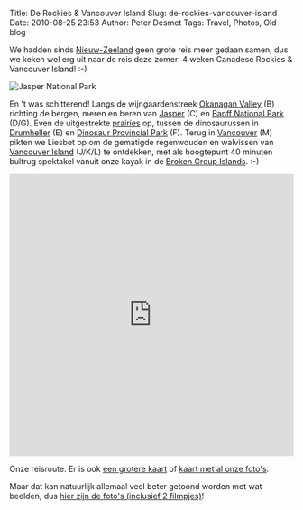 Title: De Rockies & Vancouver Island
Slug: de-rockies-vancouver-island
Date: 2010-08-25 23:53
Author: Peter Desmet
Tags: Travel, Photos, Old blog

We hadden sinds [Nieuw-Zeeland](|filename|/posts/2007/daarheen-en-weer-terug.md) geen grote reis meer gedaan samen, dus we keken wel erg uit naar de reis deze zomer: 4 weken Canadese Rockies & Vancouver Island! :-)

![Jasper National Park](http://lh3.ggpht.com/_EPrm9WP-f9o/THHB4lFLTTI/AAAAAAAAEIw/CQajxhBp9mg/s800/DSC_0311.JPG)

En 't was schitterend! Langs de wijngaardenstreek [Okanagan Valley](http://en.wikipedia.org/wiki/Okanagan) (B) richting de bergen, meren en beren van [Jasper](http://en.wikipedia.org/wiki/Jasper_National_Park) (C) en [Banff National Park](http://en.wikipedia.org/wiki/Banff_National_Park) (D/G). Even de uitgestrekte [prairies](http://en.wikipedia.org/wiki/Canadian_Prairies) op, tussen de dinosaurussen in [Drumheller](http://en.wikipedia.org/wiki/Drumheller) (E) en [Dinosaur Provincial Park](http://en.wikipedia.org/wiki/Dinosaur_Provincial_Park) (F). Terug in [Vancouver](http://en.wikipedia.org/wiki/Vancouver) (M) pikten we Liesbet op om de gematigde regenwouden en walvissen van [Vancouver Island](http://en.wikipedia.org/wiki/Vancouver_Island) (J/K/L) te ontdekken, met als hoogtepunt 40 minuten bultrug spektakel vanuit onze kayak in de [Broken Group Islands](http://en.wikipedia.org/wiki/Broken_Group). :-)

<iframe width="100%" height="500" frameborder="0" scrolling="no" marginheight="0" marginwidth="0" src="http://maps.google.com/maps?f=d&source=embed&saddr=Vancouver,+British+Columbia,+Canada&daddr=Penticton,+British+Columbia,+Canada+to:Crowsnest+Hwy%2FBC-3+W+to:Jasper,+Alberta,+Canada+to:Lake+Louise,+Alberta,+Canada+to:Drumheller,+Alberta,+Canada+to:Dinosaur+Provincial+Park,+Alberta,+Canada+to:Banff,+Alberta,+Canada+to:Revelstoke,+British+Columbia,+Canada+to:Vancouver,+British+Columbia,+Canada+to:49.316171,-123.453369+to:Tofino,+British+Columbia,+Canada+to:Port+Alberni,+British+Columbia,+Canada+to:Victoria,+British+Columbia,+Canada+to:Vancouver,+British+Columbia,+Canada&hl=en&geocode=FQt57wIdQIKp-CkllQ21IO6FVDEciNbXbMfgpg%3BFXci8wIdU1Pf-Cm1ODytd2KCVDFpFRkHLelGDw%3BFb3z7QIdyzbL-A%3BFa3fJgMd6ED2-CkpPlVoCCuDUzGCKBkLvQIgHw%3BFT-PEAMdCrsS-SkRzuGgKF13UzHmvGVjezw3PA%3BFTPoEAMdYJpI-SkfH_QHgA1zUzFZkJHAi1lRTA%3BFeCnBgMdXMNa-SGNW2ppARlUdg%3BFUjqDAMdGIMc-Sn9SgyRRcpwUzFjlKzavq6vyg%3BFRY5CgMdRXX0-Cml3Wr6BTd5UzHK79a5fWQ8Tw%3BFQt57wIdQIKp-CkllQ21IO6FVDEciNbXbMfgpg%3B%3BFbIB7gIdY-F--ClDOAmwzJCJVDE1GnRaaZUQMw%3BFTeA7wIdB5mP-CnPGUTaNveIVDFthbmjwGFwgQ%3BFUP24gIdTJel-ClxYbDdi3OPVDHtSLsedPPoOA%3BFQt57wIdQIKp-CkllQ21IO6FVDEciNbXbMfgpg&mra=dpe&mrcr=8&mrsp=10&sz=9&via=2,10&sll=49.10804,-123.093567&sspn=1.125559,2.191772&ie=UTF8&t=p&ll=51.179343,-119.663086&spn=10.31064,24.741211&z=5&output=embed"></iframe>

Onze reisroute. Er is ook [een grotere kaart](http://maps.google.com/maps?f=d&source=embed&saddr=Vancouver,+British+Columbia,+Canada&daddr=Penticton,+British+Columbia,+Canada+to:Crowsnest+Hwy%2FBC-3+W+to:Jasper,+Alberta,+Canada+to:Lake+Louise,+Alberta,+Canada+to:Drumheller,+Alberta,+Canada+to:Dinosaur+Provincial+Park,+Alberta,+Canada+to:Banff,+Alberta,+Canada+to:Revelstoke,+British+Columbia,+Canada+to:Vancouver,+British+Columbia,+Canada+to:49.316171,-123.453369+to:Tofino,+British+Columbia,+Canada+to:Port+Alberni,+British+Columbia,+Canada+to:Victoria,+British+Columbia,+Canada+to:Vancouver,+British+Columbia,+Canada&hl=en&geocode=FQt57wIdQIKp-CkllQ21IO6FVDEciNbXbMfgpg%3BFXci8wIdU1Pf-Cm1ODytd2KCVDFpFRkHLelGDw%3BFb3z7QIdyzbL-A%3BFa3fJgMd6ED2-CkpPlVoCCuDUzGCKBkLvQIgHw%3BFT-PEAMdCrsS-SkRzuGgKF13UzHmvGVjezw3PA%3BFTPoEAMdYJpI-SkfH_QHgA1zUzFZkJHAi1lRTA%3BFeCnBgMdXMNa-SGNW2ppARlUdg%3BFUjqDAMdGIMc-Sn9SgyRRcpwUzFjlKzavq6vyg%3BFRY5CgMdRXX0-Cml3Wr6BTd5UzHK79a5fWQ8Tw%3BFQt57wIdQIKp-CkllQ21IO6FVDEciNbXbMfgpg%3B%3BFbIB7gIdY-F--ClDOAmwzJCJVDE1GnRaaZUQMw%3BFTeA7wIdB5mP-CnPGUTaNveIVDFthbmjwGFwgQ%3BFUP24gIdTJel-ClxYbDdi3OPVDHtSLsedPPoOA%3BFQt57wIdQIKp-CkllQ21IO6FVDEciNbXbMfgpg&mra=dpe&mrcr=8&mrsp=10&sz=9&via=2,10&sll=49.10804,-123.093567&sspn=1.125559,2.191772&ie=UTF8&t=p&ll=51.179343,-119.663086&spn=10.31064,24.741211&z=5) of [kaart met al onze foto's](http://picasaweb.google.com/lh/albumMap?uname=Peter.Desmet&aid=5508384509520120001#map).

Maar dat kan natuurlijk allemaal veel beter getoond worden met wat beelden, dus [hier zijn de foto's (inclusief 2 filmpjes)](http://picasaweb.google.com/Peter.Desmet/DeRockiesVancouverIsland)!
